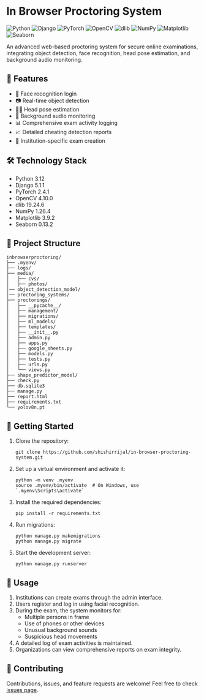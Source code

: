 # In Browser Proctoring System

![Python](https://img.shields.io/badge/Python-3.12-blue?style=for-the-badge&logo=python&logoColor=white)
![Django](https://img.shields.io/badge/Django-5.1.1-green?style=for-the-badge&logo=django&logoColor=white)
![PyTorch](https://img.shields.io/badge/PyTorch-2.4.1-orange?style=for-the-badge&logo=pytorch&logoColor=white)
![OpenCV](https://img.shields.io/badge/OpenCV-4.10.0-red?style=for-the-badge&logo=opencv&logoColor=white)
![dlib](https://img.shields.io/badge/dlib-19.24.6-brightgreen?style=for-the-badge&logo=linux&logoColor=white)
![NumPy](https://img.shields.io/badge/NumPy-1.26.4-blue?style=for-the-badge&logo=numpy&logoColor=white)
![Matplotlib](https://img.shields.io/badge/Matplotlib-3.9.2-yellow?style=for-the-badge&logo=matplotlib&logoColor=white)
![Seaborn](https://img.shields.io/badge/Seaborn-0.13.2-cyan?style=for-the-badge&logo=seaborn&logoColor=white)


An advanced web-based proctoring system for secure online examinations, integrating object detection, face recognition, head pose estimation, and background audio monitoring.

## 🚀 Features

- 👤 Face recognition login
- 📷 Real-time object detection
- 🧑‍💻 Head pose estimation
- 🎤 Background audio monitoring
- 📊 Comprehensive exam activity logging
- 📈 Detailed cheating detection reports
- 🏫 Institution-specific exam creation

## 🛠️ Technology Stack

- Python 3.12
- Django 5.1.1
- PyTorch 2.4.1
- OpenCV 4.10.0
- dlib 19.24.6
- NumPy 1.26.4
- Matplotlib 3.9.2
- Seaborn 0.13.2

## 📁 Project Structure

```
inbrowserproctoring/
├── .myenv/
├── logs/
├── media/
│   ├── cvs/
│   ├── photos/
│── object_detection_model/
│── proctoring_systems/
├── proctorings/
│   ├── __pycache__/
│   ├── management/
│   ├── migrations/
│   ├── ml_models/
│   ├── templates/
│   ├── __init__.py
│   ├── admin.py
│   ├── apps.py
│   ├── google_sheets.py
│   ├── models.py
│   ├── tests.py
│   ├── urls.py
│   └── views.py
├── shape_predictor_model/
├── check.py
├── db.sqlite3
├── manage.py
├── report.html
├── requirements.txt
└── yolov8n.pt
```

## 🚀 Getting Started

1. Clone the repository:
   ```
   git clone https://github.com/shishirrijal/in-browser-proctoring-system.git
   ```

2. Set up a virtual environment and activate it:
   ```
   python -m venv .myenv
   source .myenv/bin/activate  # On Windows, use `.myenv\Scripts\activate`
   ```

3. Install the required dependencies:
   ```
   pip install -r requirements.txt
   ```

4. Run migrations:
   ```
   python manage.py makemigrations
   python manage.py migrate
   ```

5. Start the development server:
   ```
   python manage.py runserver
   ```

## 📝 Usage

1. Institutions can create exams through the admin interface.
2. Users register and log in using facial recognition.
3. During the exam, the system monitors for:
   - Multiple persons in frame
   - Use of phones or other devices
   - Unusual background sounds
   - Suspicious head movements
4. A detailed log of exam activities is maintained.
5. Organizations can view comprehensive reports on exam integrity.

## 🤝 Contributing

Contributions, issues, and feature requests are welcome! Feel free to check [issues page](https://github.com/yourusername/in-browser-proctoring-system/issues).
